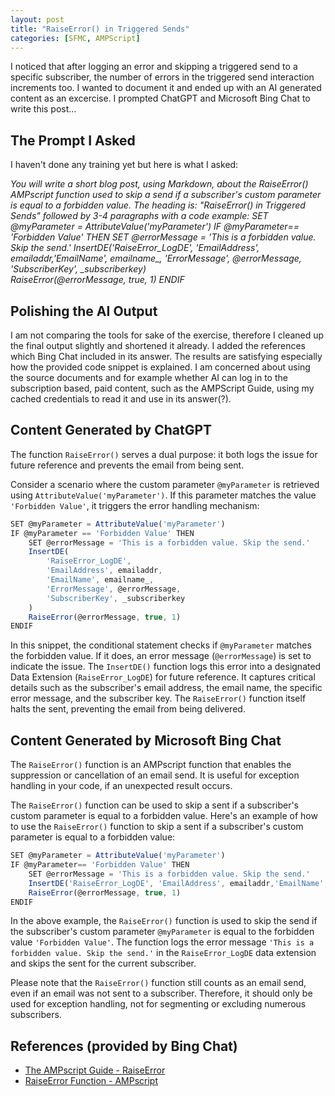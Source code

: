 ```yaml
---
layout: post
title: "RaiseError() in Triggered Sends"
categories: [SFMC, AMPScript]
---
```

I noticed that after logging an error and skipping a triggered send to a specific subscriber, the number of errors in the triggered send interaction increments too. I wanted to document it and ended up with an AI generated content as an excercise. I prompted ChatGPT and Microsoft Bing Chat to write this post&hellip;

## The Prompt I Asked
I haven't done any training yet but here is what I asked:

*You will write a short blog post, using Markdown, about the RaiseError() AMPscript function used to skip a send if a subscriber's custom parameter is equal to a forbidden value. The heading is: "RaiseError() in Triggered Sends" followed by 3-4 paragraphs with a code example:
SET @myParameter = AttributeValue('myParameter')
IF @myParameter== 'Forbidden Value' THEN
    SET @errorMessage = 'This is a forbidden value. Skip the send.'
    InsertDE('RaiseError_LogDE', 'EmailAddress', emailaddr,'EmailName', emailname_, 'ErrorMessage', @errorMessage, 'SubscriberKey', _subscriberkey)  
    RaiseError(@errorMessage, true, 1)
ENDIF*

## Polishing the AI Output
I am not comparing the tools for sake of the exercise, therefore I cleaned up the final output slightly and shortened it already. I added the references which Bing Chat included in its answer. 
The results are satisfying especially how the provided code snippet is explained. I am concerned about using the source documents and for example whether AI can log in to the subscription based, paid content, such as the AMPScript Guide, using my cached credentials to read it and use in its answer(?).

## Content Generated by ChatGPT
The function `RaiseError()` serves a dual purpose: it both logs the issue for future reference and prevents the email from being sent.

Consider a scenario where the custom parameter `@myParameter` is retrieved using `AttributeValue('myParameter')`. If this parameter matches the value `'Forbidden Value'`, it triggers the error handling mechanism:

```javascript
SET @myParameter = AttributeValue('myParameter')
IF @myParameter == 'Forbidden Value' THEN
    SET @errorMessage = 'This is a forbidden value. Skip the send.'
    InsertDE(
        'RaiseError_LogDE',
        'EmailAddress', emailaddr,
        'EmailName', emailname_,
        'ErrorMessage', @errorMessage,
        'SubscriberKey', _subscriberkey
    )
    RaiseError(@errorMessage, true, 1)
ENDIF
```

In this snippet, the conditional statement checks if `@myParameter` matches the forbidden value. If it does, an error message (`@errorMessage`) is set to indicate the issue. The `InsertDE()` function logs this error into a designated Data Extension (`RaiseError_LogDE`) for future reference. It captures critical details such as the subscriber's email address, the email name, the specific error message, and the subscriber key.
The `RaiseError()` function itself halts the sent, preventing the email from being delivered. 

## Content Generated by Microsoft Bing Chat
The `RaiseError()` function is an AMPscript function that enables the suppression or cancellation of an email send. It is useful for exception handling in your code, if an unexpected result occurs.

The `RaiseError()` function can be used to skip a sent if a subscriber's custom parameter is equal to a forbidden value. Here's an example of how to use the `RaiseError()` function to skip a sent if a subscriber's custom parameter is equal to a forbidden value:

```javascript
SET @myParameter = AttributeValue('myParameter')
IF @myParameter== 'Forbidden Value' THEN
    SET @errorMessage = 'This is a forbidden value. Skip the send.'
    InsertDE('RaiseError_LogDE', 'EmailAddress', emailaddr,'EmailName', emailname_, 'ErrorMessage', @errorMessage, 'SubscriberKey', _subscriberkey)  
    RaiseError(@errorMessage, true, 1)
ENDIF
```

In the above example, the `RaiseError()` function is used to skip the send if the subscriber's custom parameter `@myParameter` is equal to the forbidden value `'Forbidden Value'`. The function logs the error message `'This is a forbidden value. Skip the send.'` in the `RaiseError_LogDE` data extension and skips the sent for the current subscriber.

Please note that the `RaiseError()` function still counts as an email send, even if an email was not sent to a subscriber. Therefore, it should only be used for exception handling, not for segmenting or excluding numerous subscribers.

## References (provided by Bing Chat)
*   [The AMPscript Guide - RaiseError](https://ampscript.guide/raiseerror/)
*   [RaiseError Function - AMPscript](https://ampscript.com/raiseerror-function/)
